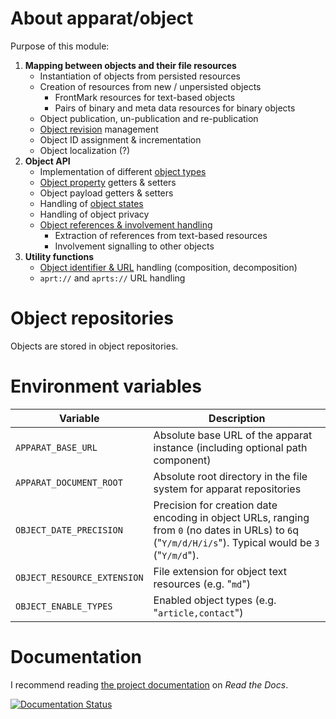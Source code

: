 # About apparat/object

Purpose of this module:

1. **Mapping between objects and their file resources**
	* Instantiation of objects from persisted resources
	* Creation of resources from new / unpersisted objects
		* FrontMark resources for text-based objects
		* Pairs of binary and meta data resources for binary objects
	* Object publication, un-publication and re-publication
	* [Object revision](object-revisions.md) management
	* Object ID assignment & incrementation
	* Object localization (?)
2. **Object API**
    * Implementation of different [object types](object-types.md)
	* [Object property](object-properties.md) getters & setters
	* Object payload getters & setters
	* Handling of [object states](object-states.md)
	* Handling of object privacy
	* [Object references & involvement handling](object-revisions.md#object-cross-references)
		* Extraction of references from text-based resources
		* Involvement signalling to other objects
3. **Utility functions**
	* [Object identifier & URL](object-identifier.md) handling (composition, decomposition)
	* `aprt://` and `aprts://` URL handling

# Object repositories

Objects are stored in object repositories.

# Environment variables

Variable                       | Description
-------------------------------|------------------------------------------------------------
`APPARAT_BASE_URL`             | Absolute base URL of the apparat instance (including optional path component)
`APPARAT_DOCUMENT_ROOT`        | Absolute root directory in the file system for apparat repositories
`OBJECT_DATE_PRECISION`        | Precision for creation date encoding in object URLs, ranging from `0` (no dates in URLs) to `6`q ("`Y/m/d/H/i/s`"). Typical would be `3` ("`Y/m/d`").
`OBJECT_RESOURCE_EXTENSION`    | File extension for object text resources (e.g. "`md`")
`OBJECT_ENABLE_TYPES`          | Enabled object types (e.g. "`article,contact`")

# Documentation

I recommend reading [the project documentation](http://apparat-object.readthedocs.io/) on *Read the Docs*.

[![Documentation Status](https://readthedocs.org/projects/apparat-object/badge/?version=latest)](http://apparat-object.readthedocs.io/en/latest/?badge=latest)
